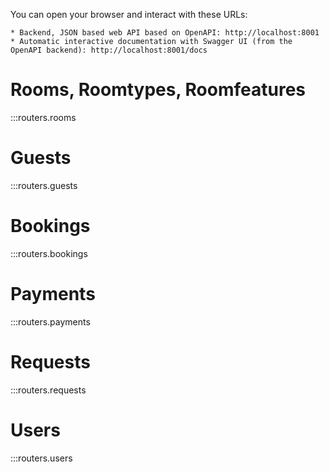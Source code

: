 You can open your browser and interact with these URLs:

    * Backend, JSON based web API based on OpenAPI: http://localhost:8001
    * Automatic interactive documentation with Swagger UI (from the OpenAPI backend): http://localhost:8001/docs

# Rooms, Roomtypes, Roomfeatures
:::routers.rooms
<br>

# Guests
:::routers.guests
<br>

# Bookings
:::routers.bookings
<br>

# Payments
:::routers.payments
<br>

# Requests
:::routers.requests
<br>

# Users
:::routers.users
<br>
